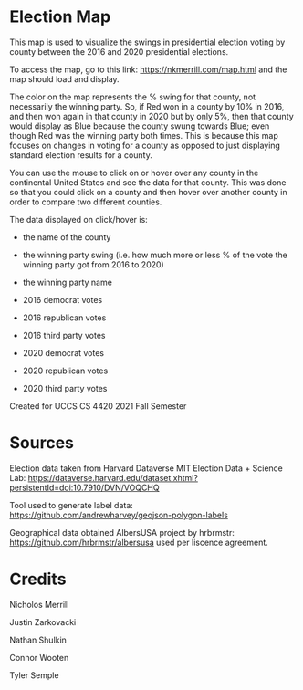 # Election Map
This map is used to visualize the swings in presidential election voting by county between the 2016 and 2020 presidential elections.

To access the map, go to this link: https://nkmerrill.com/map.html
and the map should load and display.

The color on the map represents the % swing for that county, not necessarily the winning party. So, if Red won in a county by 10% in 2016, and then won again in that county in 2020 but by only 5%, then that county would display as Blue because the county swung towards Blue; even though Red was the winning party both times. This is because this map focuses on changes in voting for a county as opposed to just displaying standard election results for a county.


You can use the mouse to click on or hover over any county in the continental United States and see the data for that county. This was done so that you could click on a county and then hover over another county in order to compare two different counties.


The data displayed on click/hover is:
- the name of the county
- the winning party swing (i.e. how much more or less % of the vote the winning party got from 2016 to 2020)
- the winning party name

- 2016 democrat votes
- 2016 republican votes
- 2016 third party votes

- 2020 democrat votes
- 2020 republican votes
- 2020 third party votes


Created for UCCS CS 4420 2021 Fall Semester


# Sources
Election data taken from Harvard Dataverse MIT Election Data + Science Lab: https://dataverse.harvard.edu/dataset.xhtml?persistentId=doi:10.7910/DVN/VOQCHQ

Tool used to generate label data: https://github.com/andrewharvey/geojson-polygon-labels

Geographical data obtained AlbersUSA project by hrbrmstr: https://github.com/hrbrmstr/albersusa used per liscence agreement.

# Credits
Nicholos Merrill

Justin Zarkovacki

Nathan Shulkin

Connor Wooten

Tyler Semple
